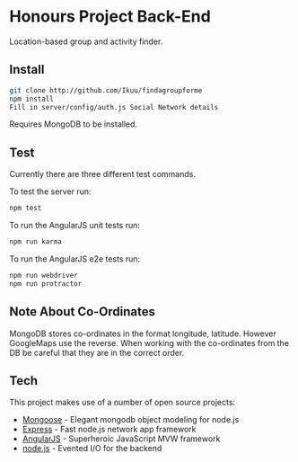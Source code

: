 Honours Project Back-End
=========
Location-based group and activity finder.

Install
-----------
```sh
git clone http://github.com/Ikuu/findagroupforme
npm install
Fill in server/config/auth.js Social Network details
```

Requires MongoDB to be installed.

Test
-----------
Currently there are three different test commands. 

To test the server run:
```sh
npm test
```

To run the AngularJS unit tests run:
```sh
npm run karma
```

To run the AngularJS e2e tests run:
```sh
npm run webdriver
npm run protractor
```

Note About Co-Ordinates
-----------------------
MongoDB stores co-ordinates in the format longitude, latitude. However GoogleMaps use the reverse. When working with the co-ordinates from the DB be careful that they are in the correct order.

Tech
-----------
This project makes use of a number of open source projects:

* [Mongoose] - Elegant mongodb object modeling for node.js
* [Express] - Fast node.js network app framework
* [AngularJS] - Superheroic JavaScript MVW framework
* [node.js] - Evented I/O for the backend

[node.js]:http://nodejs.org
[express]:http://expressjs.com
[mongoose]:http://mongoosejs.com/
[AngularJS]:https://angularjs.org/
